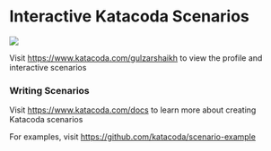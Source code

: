 # Interactive Katacoda Scenarios

[![](http://shields.katacoda.com/katacoda/gulzarshaikh/count.svg)](https://www.katacoda.com/gulzarshaikh "Get your profile on Katacoda.com")

Visit https://www.katacoda.com/gulzarshaikh to view the profile and interactive scenarios

### Writing Scenarios
Visit https://www.katacoda.com/docs to learn more about creating Katacoda scenarios

For examples, visit https://github.com/katacoda/scenario-example
